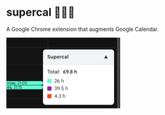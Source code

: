 # supercal 🦸📆🌈

A Google Chrome extension that augments Google Calendar.

<img 
  src="/assets/screenshots/screenshot-1.1-640x400.jpg" 
  width="300" 
  alt="Screenshot of the extension.">
